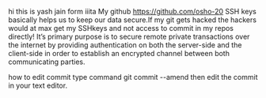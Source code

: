 hi this is yash jain form iiita My github https://github.com/osho-20 
SSH keys basically helps us to keep our data secure.If my git gets hacked the hackers would at max get my SSHkeys and not access to commit in my repos directly! It’s primary purpose is to secure remote private transactions over the internet by providing authentication on both the server-side and the client-side in order to establish an encrypted channel between both communicating parties.


how to edit commit type command git commit --amend then edit the commit in your text editor.
